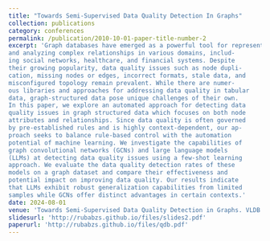 ```yaml
---
title: "Towards Semi-Supervised Data Quality Detection In Graphs"
collection: publications
category: conferences
permalink: /publication/2010-10-01-paper-title-number-2
excerpt: 'Graph databases have emerged as a powerful tool for representing
and analyzing complex relationships in various domains, includ-
ing social networks, healthcare, and financial systems. Despite
their growing popularity, data quality issues such as node dupli-
cation, missing nodes or edges, incorrect formats, stale data, and
misconfigured topology remain prevalent. While there are numer-
ous libraries and approaches for addressing data quality in tabular
data, graph-structured data pose unique challenges of their own.
In this paper, we explore an automated approach for detecting data
quality issues in graph structured data which focuses on both node
attributes and relationships. Since data quality is often governed
by pre-established rules and is highly context-dependent, our ap-
proach seeks to balance rule-based control with the automation
potential of machine learning. We investigate the capabilities of
graph convolutional networks (GCNs) and large language models
(LLMs) at detecting data quality issues using a few-shot learning
approach. We evaluate the data quality detection rates of these
models on a graph dataset and compare their effectiveness and
potential impact on improving data quality. Our results indicate
that LLMs exhibit robust generalization capabilities from limited
samples while GCNs offer distinct advantages in certain contexts.'
date: 2024-08-01
venue: 'Towards Semi-Supervised Data Quality Detection in Graphs. VLDB 2024 Workshop: 13th International Workshop on Quality in Databases (QDB’24).'
slidesurl: 'http://rubabzs.github.io/files/slides2.pdf'
paperurl: 'http://rubabzs.github.io/files/qdb.pdf'
---
```



